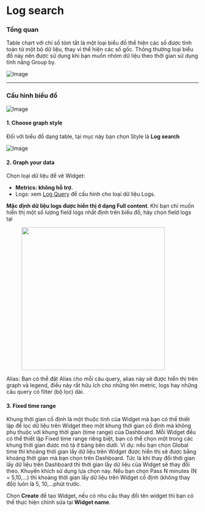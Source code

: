 # Log search

### Tổng quan

Table chart với chỉ số tóm tắt là một loại biểu đồ thể hiện các số được tính toán từ một bộ dữ liệu, thay vì thể hiện các số gốc. Thông thường loại biểu đồ này nên được sử dụng khi bạn muốn nhóm dữ liệu theo thời gian sử dụng tính năng Group by.

![Image](https://github.com/vngcloud/docs/blob/main/Vietnamese/.gitbook/assets/image%20(73).png?raw=true)

***

### Cấu hình biểu đồ

![Image](https://github.com/vngcloud/docs/blob/main/Vietnamese/.gitbook/assets/image%20(74).png?raw=true)

#### 1. Choose graph style 

Đối với biểu đồ dạng table, tại mục này bạn chọn Style là **Log search**

![Image](https://github.com/vngcloud/docs/blob/main/Vietnamese/.gitbook/assets/image%20(75).png?raw=true)

#### 2. Graph your data

Chọn loại dữ liệu để vẽ Widget:

* **Metrics: không hỗ trợ.**
* Logs: xem [Log Query](https://docs.vngcloud.vn/vng-cloud-document/vn/vmonitor-platform/cach-tinh-nang-cua-vmonitor-platform/dashboard/query/log-query) để cấu hình cho loại dữ liệu Logs.

**Mặc định dữ liệu logs được hiển thị ở dạng Full content**. Khi bạn chỉ muốn hiển thị một số lượng field logs nhất định trên biểu đồ, hãy chọn field logs tại 

<figure><img src="https://docs-admin.vngcloud.vn/download/attachments/59806976/image2023-8-1_13-27-58.png?version=1&#x26;modificationDate=1690871279000&#x26;api=v2" alt="" width="375"><figcaption></figcaption></figure>

Alias: Bạn có thể đặt Alias cho mỗi câu query, alias này sẽ được hiển thị trên graph và legend, điều này rất hữu ích cho những tên metric, logs hay những câu query có filter (bộ lọc) dài. 

#### 3. Fixed time range 

Khung thời gian cố định là một thuộc tính của Widget mà bạn có thể thiết lập để lọc dữ liệu trên Widget theo một khung thời gian cố định mà không phụ thuộc với khung thời gian (time range) của Dashboard. Mỗi Widget đều có thể thiết lập Fixed time range riêng biệt, bạn có thể chọn một trong các khung thời gian được mô tả ở bảng bên dưới. Ví dụ: nếu bạn chọn Global time thì khoảng thời gian lấy dữ liệu trên Widget được hiển thị sẽ được bằng khoảng thời gian mà bạn chọn trên Dashboard. Tức là khi thay đổi thời gian lấy dữ liệu trên Dashboard thì thời gian lấy dữ liệu của Widget sẽ thay đổi theo. Khuyến khích sử dụng lựa chọn này. Nếu bạn chọn Pass N minutes (N = 5,10,...) thì khoảng thời gian lấy dữ liệu trên Widget cố định (không thay đổi) luôn là 5, 10,...phút trước. 

Chọn **Create** để tạo Widget, nếu có nhu cầu thay đổi tên widget thì bạn có thể thực hiện chỉnh sửa tại **Widget name**.
